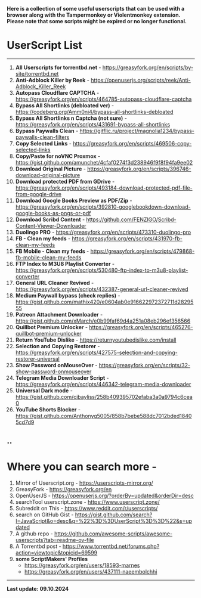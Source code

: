 **Here is a collection of some useful userscripts that can be used with a browser along with the Tampermonkey or Violentmonkey extension. Please note that some scripts might be expired or no longer functional.**

# UserScript List
---
1. **All Userscripts for torrentbd.net** - https://greasyfork.org/en/scripts/by-site/torrentbd.net  
2. **Anti-Adblock Killer by Reek** - https://openuserjs.org/scripts/reek/Anti-Adblock_Killer_Reek  
3. **Autopass Cloudflare CAPTCHA** - https://greasyfork.org/en/scripts/464785-autopass-cloudflare-captcha  
4. **Bypass All Shortlinks (debloated ver)** - https://codeberg.org/Amm0ni4/bypass-all-shortlinks-debloated  
5. **Bypass All Shortlinks n Captcha (not sure)** - https://greasyfork.org/en/scripts/431691-bypass-all-shortlinks  
6. **Bypass Paywalls Clean** - https://gitflic.ru/project/magnolia1234/bypass-paywalls-clean-filters  
7. **Copy Selected Links** - https://greasyfork.org/en/scripts/469506-copy-selected-links  
8. **Copy/Paste for noVNC Proxmox** - https://gist.github.com/amunchet/4cfaf0274f3d238946f9f8f94fa9ee02  
9. **Download Original Picture** - https://greasyfork.org/en/scripts/396746-download-original-picture  
10. **Download protected PDF from GDrive** - https://greasyfork.org/en/scripts/493184-download-protected-pdf-file-from-google-drive  
11. **Download Google Books Preview as PDF/Zip** - https://greasyfork.org/en/scripts/392810-googlebookdown-download-google-books-as-pngs-or-pdf
12. **Download Scribd Content** - https://github.com/FENZIGO/Scribd-Content-Viewer-Downloader 
13. **Duolingo PRO** - https://greasyfork.org/en/scripts/473310-duolingo-pro  
14. **FB - Clean my feeds** - https://greasyfork.org/en/scripts/431970-fb-clean-my-feeds  
15. **FB Mobile - Clean my feeds** - https://greasyfork.org/en/scripts/479868-fb-mobile-clean-my-feeds  
16. **FTP Index to M3U8 Playlist Converter** - https://greasyfork.org/en/scripts/530480-ftp-index-to-m3u8-playlist-converter  
17. **General URL Cleaner Revived** - https://greasyfork.org/en/scripts/432387-general-url-cleaner-revived  
18. **Medium Paywall bypass (check replies)** - https://gist.github.com/mathix420/e0604ab0e916622972372711d2829555  
19. **Patreon Attachment Downloader** - https://gist.github.com/xMarch/e0b99faf69d4a251a08eb296ef356566  
20. **Quillbot Premium Unlocker** - https://greasyfork.org/en/scripts/465276-quillbot-premium-unlocker  
21. **Return YouTube Dislike** - https://returnyoutubedislike.com/install  
22. **Selection and Copying Restorer** - https://greasyfork.org/en/scripts/427575-selection-and-copying-restorer-universal  
23. **Show Password onMouseOver** - https://greasyfork.org/en/scripts/32-show-password-onmouseover  
24. **Telegram Media Downloader Script** - https://greasyfork.org/en/scripts/446342-telegram-media-downloader  
25. **Universal Dark mode** - https://gist.github.com/cjbayliss/258b409395702efaba3a0a9794c6cea0  
26. **YouTube Shorts Blocker** - https://gist.github.com/Anthonyg5005/858b7bebe588dc7012bded18405cd7d9  

..
-------
# Where you can search more -
1. Mirror of Userscript.org - https://userscripts-mirror.org/
2. GreasyFork - https://greasyfork.org/en
3. OpenUserJS - https://openuserjs.org/?orderBy=updated&orderDir=desc
4. searchTool userscript.zone - https://www.userscript.zone/
5. Subreddit on This - https://www.reddit.com/r/userscripts/
6. search on GitHub Gist - https://gist.github.com/search?l=JavaScript&o=desc&q=%22%3D%3DUserScript%3D%3D%22&s=updated
7. A github repo - https://github.com/awesome-scripts/awesome-userscripts?tab=readme-ov-file
8. A Torrentbd post - https://www.torrentbd.net/forums.php?action=viewtopic&topicid=69599
9. **some ScriptMakers' Profiles**
   - https://greasyfork.org/en/users/18593-marnes
   - https://greasyfork.org/en/users/437111-naeembolchhi

-------
**Last update: 09.10.2024**